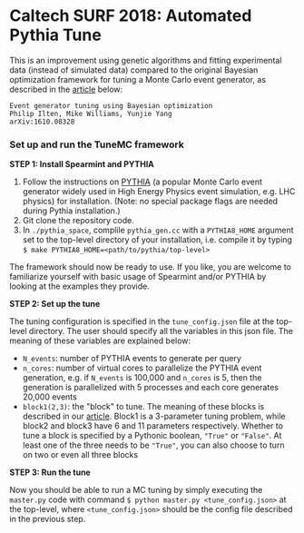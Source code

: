 Caltech SURF 2018: Automated Pythia Tune
=====================================================

This is an improvement using genetic algorithms and fitting experimental data (instead of simulated data) compared to the original Bayesian optimization framework for tuning a Monte Carlo event generator, as described in the [article](https://arxiv.org/abs/1610.08328) below:

    Event generator tuning using Bayesian optimization
    Philip Ilten, Mike Williams, Yunjie Yang
    arXiv:1610.08328


### Set up and run the TuneMC framework

**STEP 1: Install Spearmint and PYTHIA**

1. Follow the instructions on [PYTHIA](http://home.thep.lu.se/Pythia/) (a popular Monte Carlo event generator widely used in High Energy Physics event simulation, e.g. LHC physics) for installation. (Note: no special package flags are needed during Pythia installation.) 
2. Git clone the repository code. 
3. In `./pythia_space`, complile `pythia_gen.cc` with a `PYTHIA8_HOME` argument set to the top-level directory of your installation, i.e. compile it by typing `$ make PYTHIA8_HOME=<path/to/pythia/top-level>` 

The framework should now be ready to use. If you like, you are welcome to familiarize yourself with basic usage of Spearmint and/or PYTHIA by looking at the examples they provide.

**STEP 2: Set up the tune**

The tuning configuration is specified in the `tune_config.json` file at the top-level directory. The user should specify all the variables in this json file. The meaning of these variables are explained below: 

- `N_events`: number of PYTHIA events to generate per query 
- `n_cores`: number of virtual cores to parallelize the PYTHIA event generation, e.g. if `N_events` is 100,000 and `n_cores` is 5, then the generation is parallelized with 5 processes and each core generates 20,000 events 
- `block1(2,3)`: the "block" to tune. The meaning of these blocks is described in our [article](https://arxiv.org/abs/1610.08328). Block1 is a 3-parameter tuning problem, while block2 and block3 have 6 and 11 parameters respectively. Whether to tune a block is specified by a Pythonic boolean, `"True"` or `"False"`. At least one of the three needs to be `"True"`, you can also choose to turn on two or even all three blocks 

**STEP 3: Run the tune**

Now you should be able to run a MC tuning by simply executing the `master.py` code with command `$ python master.py <tune_config.json>` at the top-level, where `<tune_config.json>` should be the config file described in the previous step. 

